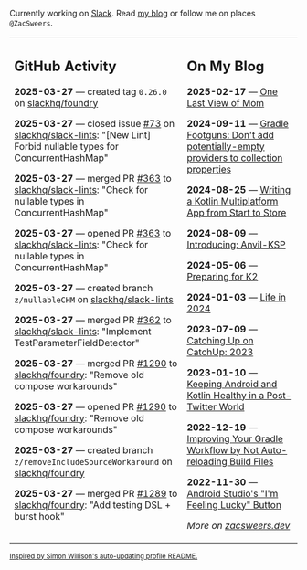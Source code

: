 Currently working on [Slack](https://slack.com/). Read [my blog](https://zacsweers.dev/) or follow me on places `@ZacSweers`.

<table><tr><td valign="top" width="60%">

## GitHub Activity
<!-- githubActivity starts -->
**2025-03-27** — created tag `0.26.0` on [slackhq/foundry](https://github.com/slackhq/foundry)

**2025-03-27** — closed issue [#73](https://github.com/slackhq/slack-lints/issues/73) on [slackhq/slack-lints](https://github.com/slackhq/slack-lints): "[New Lint] Forbid nullable types for ConcurrentHashMap"

**2025-03-27** — merged PR [#363](https://github.com/slackhq/slack-lints/pull/363) to [slackhq/slack-lints](https://github.com/slackhq/slack-lints): "Check for nullable types in ConcurrentHashMap"

**2025-03-27** — opened PR [#363](https://github.com/slackhq/slack-lints/pull/363) to [slackhq/slack-lints](https://github.com/slackhq/slack-lints): "Check for nullable types in ConcurrentHashMap"

**2025-03-27** — created branch `z/nullableCHM` on [slackhq/slack-lints](https://github.com/slackhq/slack-lints)

**2025-03-27** — merged PR [#362](https://github.com/slackhq/slack-lints/pull/362) to [slackhq/slack-lints](https://github.com/slackhq/slack-lints): "Implement TestParameterFieldDetector"

**2025-03-27** — merged PR [#1290](https://github.com/slackhq/foundry/pull/1290) to [slackhq/foundry](https://github.com/slackhq/foundry): "Remove old compose workarounds"

**2025-03-27** — opened PR [#1290](https://github.com/slackhq/foundry/pull/1290) to [slackhq/foundry](https://github.com/slackhq/foundry): "Remove old compose workarounds"

**2025-03-27** — created branch `z/removeIncludeSourceWorkaround` on [slackhq/foundry](https://github.com/slackhq/foundry)

**2025-03-27** — merged PR [#1289](https://github.com/slackhq/foundry/pull/1289) to [slackhq/foundry](https://github.com/slackhq/foundry): "Add testing DSL + burst hook"
<!-- githubActivity ends -->
</td><td valign="top" width="40%">

## On My Blog
<!-- blog starts -->
**2025-02-17** — [One Last View of Mom](https://www.zacsweers.dev/one-last-view-of-mom/)

**2024-09-11** — [Gradle Footguns: Don't add potentially-empty providers to collection properties](https://www.zacsweers.dev/gradle-footgun-adding-empty-providers-to-collection-properties/)

**2024-08-25** — [Writing a Kotlin Multiplatform App from Start to Store](https://www.zacsweers.dev/writing-a-kotlin-multiplatform-app-from-start-to-store/)

**2024-08-09** — [Introducing: Anvil-KSP](https://www.zacsweers.dev/introducing-anvil-ksp/)

**2024-05-06** — [Preparing for K2](https://www.zacsweers.dev/preparing-for-k2/)

**2024-01-03** — [Life in 2024](https://www.zacsweers.dev/life-in-2024/)

**2023-07-09** — [Catching Up on CatchUp: 2023](https://www.zacsweers.dev/catching-up-on-catchup-2023/)

**2023-01-10** — [Keeping Android and Kotlin Healthy in a Post-Twitter World](https://www.zacsweers.dev/keeping-android-healthy/)

**2022-12-19** — [Improving Your Gradle Workflow by Not Auto-reloading Build Files](https://www.zacsweers.dev/improving-your-workflow-by-not-auto-reloading-build-files/)

**2022-11-30** — [Android Studio's "I'm Feeling Lucky" Button](https://www.zacsweers.dev/android-studios-im-feeling-lucky-button/)
<!-- blog ends -->
_More on [zacsweers.dev](https://zacsweers.dev/)_
</td></tr></table>

<sub><a href="https://simonwillison.net/2020/Jul/10/self-updating-profile-readme/">Inspired by Simon Willison's auto-updating profile README.</a></sub>